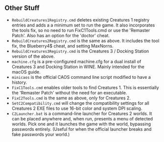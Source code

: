 ## Other Stuff
- `RebuildCreatures1Registry.cmd` deletes existing Creatures 1 registry entries and adds a a minimum set to run the game. It also incorporates the tools fix, so no need to run FixC1Tools.cmd or use the 'Remaster Patch'. Also has an option for the 'doctor' cheat.
- `RebuildCreatures2Registry.cmd` is the same as above. It includes the tool fix, the Blueberry4$ cheat, and setting MaxNorns.
- `RebuildCreatures3Registry.cmd` is the Creatures 3 / Docking Station version of the above.
- `machine.cfg` is a pre-configured machine.cfg for a dual install of Creatures 3 and Docking Station in WINE. Mainly intended for the macOS guide.
- `minicaos` is the official CAOS command line script modified to have a history.
- `FixC1Tools.cmd` enables older tools to find Creatures 1. This is essentially the 'Remaster Patch' without the need for an executable.
- `FixC2Tools.cmd` is the same as above, only for Creatures 2.
- `SetC2Compatibility.cmd` will change the compatibility settings for all Creatures 2 EXE files to use 16-bit color and system DPI scaling.
- `C2Launcher.bat` is a command-line launcher for Creatures 2 worlds. It can be placed anywhere and, when run, presents a menu of detected worlds. Pick one and it launches the game with the world, bypassing passwords entirely. (Useful for when the official launcher breaks and fake passwords your world.)

